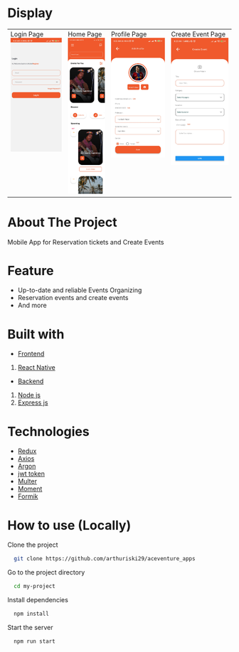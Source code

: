 
# Display

<table>
  <tr>
    <td valign="top">Login Page<img src="src/assets/images/login.jpg"/></td>
    <td valign="top">Home Page<img src="src/assets/images/home.jpg"/></td>
    <td valign="top">Profile Page<img src="src/assets/images/edit-profile.jpg"/></td>
    <td valign="top">Create Event Page<img src="src/assets/images/create-event.jpg"/></td>
  </tr>
</table>

# About The Project

Mobile App for Reservation tickets and Create Events

# Feature

- Up-to-date and reliable Events Organizing
- Reservation events and create events
- And more

# Built with

- [Frontend]()
1. [React Native](https://reactnative.dev/)

- [Backend]()
1. [Node js](https://nodejs.org/en/)
2. [Express js](https://expressjs.com/en/starter/installing.html)

# Technologies
- [Redux](https://redux.js.org/)
- [Axios](https://axios-http.com/docs/intro)
- [Argon](https://www.npmjs.com/package/argon2)
- [jwt token](https://www.npmjs.com/package/jsonwebtoken)
- [Multer](https://www.npmjs.com/package/multer)
- [Moment](https://momentjs.com/)
- [Formik](https://formik.org/)


# How to use (Locally)

Clone the project

```bash
  git clone https://github.com/arthuriski29/aceventure_apps
```

Go to the project directory

```bash
  cd my-project
```

Install dependencies

```bash
  npm install
```

Start the server

```bash
  npm run start
```
